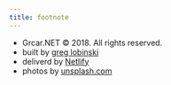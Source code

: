 ```yaml
---
title: footnote
---
```


* Grcar.NET © 2018. All rights reserved. 
* built by [greg lobinski](https://www.greglobinski.com/)
* deliverd by [Netlify](https://www.netlify.com/)
* photos by [unsplash.com](https://unsplash.com)
